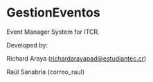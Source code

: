 # GestionEventos
Event Manager System for ITCR.

Developed by:

Richard Araya (richardarayapad@estudiantec.cr)

Raúl Sanabria (correo_raul)
